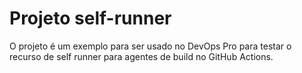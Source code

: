 # Projeto self-runner

O projeto é um exemplo para ser usado no DevOps Pro para testar o recurso de self runner para agentes de build no GitHub Actions.